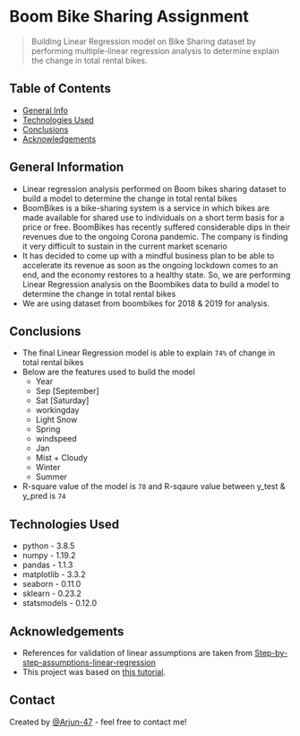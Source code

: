 # Boom Bike Sharing Assignment
> Building Linear Regression model on Bike Sharing dataset by performing multiple-linear regression analysis to determine explain the change in total rental bikes.
 

## Table of Contents
* [General Info](#general-information)
* [Technologies Used](#technologies-used)
* [Conclusions](#conclusions)
* [Acknowledgements](#acknowledgements)

<!-- You can include any other section that is pertinent to your problem -->

## General Information
- Linear regression analysis performed on Boom bikes sharing dataset to build a model to determine the change in total rental bikes
- BoomBikes is a bike-sharing system is a service in which bikes are made available for shared use to individuals on a short term basis for a price or free. BoomBikes has recently suffered considerable dips in their revenues due to the ongoing Corona pandemic. The company is finding it very difficult to sustain in the current market scenario
- It has decided to come up with a mindful business plan to be able to accelerate its revenue as soon as the ongoing lockdown comes to an end, and the economy restores to a healthy state. So, we are performing Linear Regression analysis on the Boombikes data to build a model to determine the change in total rental bikes
- We are using dataset from boombikes for 2018 & 2019 for analysis.

<!-- You don't have to answer all the questions - just the ones relevant to your project. -->

## Conclusions
- The final Linear Regression model is able to explain `74%` of change in total rental bikes
- Below are the features used to build the model
    - Year
    - Sep [September]
    - Sat [Saturday]
    - workingday
    - Light Snow
    - Spring
    - windspeed
    - Jan
    - Mist + Cloudy
    - Winter
    - Summer
- R-square value of the model is `78` and R-sqaure value between y_test & y_pred is `74`

<!-- You don't have to answer all the questions - just the ones relevant to your project. -->


## Technologies Used
- python - 3.8.5
- numpy - 1.19.2
- pandas - 1.1.3
- matplotlib - 3.3.2
- seaborn - 0.11.0
- sklearn - 0.23.2
- statsmodels - 0.12.0

<!-- As the libraries versions keep on changing, it is recommended to mention the version of library used in this project -->

## Acknowledgements

- References for validation of linear assumptions are taken from [Step-by-step-assumptions-linear-regression](https://www.kaggle.com/shrutimechlearn/step-by-step-assumptions-linear-regression)
- This project was based on [this tutorial](https://www.example.com).


## Contact
Created by [@Arjun-47](https://github.com/Arjun-47) - feel free to contact me!


<!-- Optional -->
<!-- ## License -->
<!-- This project is open source and available under the [... License](). -->

<!-- You don't have to include all sections - just the one's relevant to your project -->
